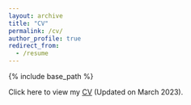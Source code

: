 ```yaml
---
layout: archive
title: "CV"
permalink: /cv/
author_profile: true
redirect_from:
  - /resume
---
```


{% include base_path %}

Click here to view my [CV](https://jimmylizheng.github.io/files/CV_Zheng_Li.pdf) (Updated on March 2023).
